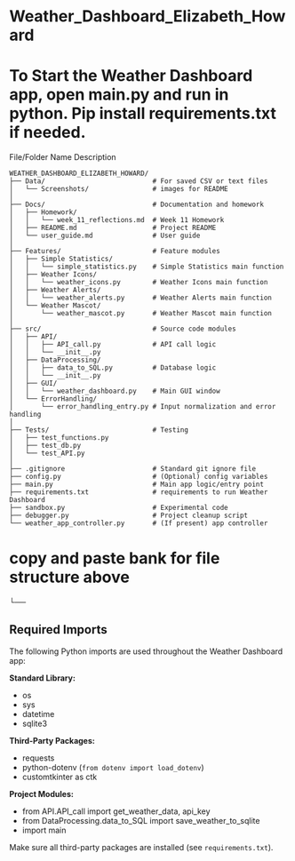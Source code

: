 # Weather_Dashboard_Elizabeth_Howard

# To Start the Weather Dashboard app, open main.py and run in python. Pip install requirements.txt if needed. 




File/Folder Name                    Description


```
WEATHER_DASHBOARD_ELIZABETH_HOWARD/
├── Data/                           # For saved CSV or text files
│   └── Screenshots/                # images for README
│
├── Docs/                           # Documentation and homework
│   ├── Homework/
│   │   └── week_11_reflections.md  # Week 11 Homework
│   ├── README.md                   # Project README
│   └── user_guide.md               # User guide
│
├── Features/                       # Feature modules
│   ├── Simple Statistics/
│   │   └── simple_statistics.py    # Simple Statistics main function
│   ├── Weather Icons/
│   │   └── weather_icons.py        # Weather Icons main function
│   ├── Weather Alerts/
│   │   └── weather_alerts.py       # Weather Alerts main function
│   └── Weather Mascot/
│       └── weather_mascot.py       # Weather Mascot main function
│
├── src/                            # Source code modules
│   ├── API/
│   │   ├── API_call.py             # API call logic
│   │   └── __init__.py
│   ├── DataProcessing/
│   │   ├── data_to_SQL.py          # Database logic
│   │   └── __init__.py
│   ├── GUI/
│   │   └── weather_dashboard.py    # Main GUI window
│   └── ErrorHandling/
│       └── error_handling_entry.py # Input normalization and error handling
│
├── Tests/                          # Testing 
│   ├── test_functions.py
│   ├── test_db.py
│   └── test_API.py
│
├── .gitignore                      # Standard git ignore file
├── config.py                       # (Optional) config variables
├── main.py                         # Main app logic/entry point
├── requirements.txt                # requirements to run Weather Dashboard
├── sandbox.py                      # Experimental code
├── debugger.py                     # Project cleanup script
└── weather_app_controller.py       # (If present) app controller
```


# copy and paste bank for file structure above
└── 


## Required Imports

The following Python imports are used throughout the Weather Dashboard app:

**Standard Library:**
- os
- sys
- datetime
- sqlite3

**Third-Party Packages:**
- requests
- python-dotenv (`from dotenv import load_dotenv`)
- customtkinter as ctk

**Project Modules:**
- from API.API_call import get_weather_data, api_key
- from DataProcessing.data_to_SQL import save_weather_to_sqlite
- import main

Make sure all third-party packages are installed (see `requirements.txt`).

